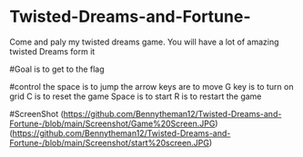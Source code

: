 # Twisted-Dreams-and-Fortune-
Come and paly my twisted dreams game.  You will have a lot of amazing twisted Dreams form it

#Goal is to get to the flag

#control the space is to jump the arrow keys are to move G key is to turn on grid C is to reset the game Space is to start R is to restart the game

#ScreenShot
(https://github.com/Bennytheman12/Twisted-Dreams-and-Fortune-/blob/main/Screenshot/Game%20Screen.JPG)
(https://github.com/Bennytheman12/Twisted-Dreams-and-Fortune-/blob/main/Screenshot/start%20screen.JPG)
